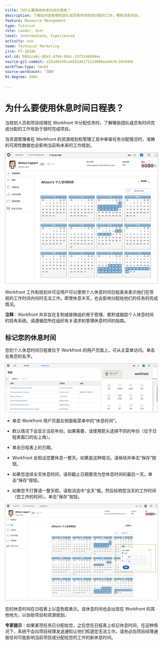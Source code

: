 ```yaml
---
title: 为什么要使用休息时间日程表？
description: 了解如何查看哪些团队成员有时间完成分配的工作，哪些没有时间。
feature: Resource Management
type: Tutorial
role: Leader, User
level: Intermediate, Experienced
activity: use
team: Technical Marketing
jira: KT-10186
exl-id: 00b1ce6c-80a1-47b0-9b4c-33f5348994ec
source-git-commit: a25a49e59ca483246271214886ea4dc9c10e8d66
workflow-type: tm+mt
source-wordcount: '389'
ht-degree: 100%

---
```


# 为什么要使用休息时间日程表？

当规划人员和项目经理在 Workfront 中分配任务时，了解哪些团队成员有时间完成分配的工作有助于按时完成项目。

当资源管理者在 Workfront 的资源规划和管理工具中审查任务分配情况时，准确的可用性数据也会影响当前和未来的工作规划。

![PTO 休息时间日程表](assets/pto_01.png)

Workfront 工作和规划许可证用户可以使用个人休息时间日程表来表示他们在常规的工作时间内何时无法工作。即使休息半天，也会影响分配给他们的任务的完成情况。

**注释**：Workfront 并非旨在复制或替换组织用于管理、累积或跟踪个人休息时间的现有系统。请遵循您所在组织有关请求和管理休息时间的指南。


## 标记您的休息时间

您的个人休息时间日程表位于 Workfront 的用户页面上，可从主菜单访问。单击左角您的名字。

![主菜单中的用户名](assets/pto_02.png)

* 单击 Workfront 用户页面左侧面板菜单中的“休息时间”。

* 默认情况下会显示当前年份。如果需要，请使用箭头选择不同的年份（位于日程表窗口的右上角）。

* 单击日程表上的日期。

* Workfront 会假设您要休息一整天。如果是这种情况，请继续并单击“保存”按钮。

* 如果您连续全天休息时间，请将截止日期更改为您休息时间的最后一天。单击“保存”按钮。

* 如果您不打算请一整天假，请取消选中“全天”框。然后标明您当天的工作时间（您工作的时间）。单击“保存”按钮。

![在个人日程表中标记休息时间](assets/pto_03.png)

您的休息时间在日程表上以蓝色框表示。该休息时间也会出现在 Workfront 的其他地方，以协助项目和资源规划。

**专家提示**：如果某项任务已分配给您，之后您在日程表上标记休息时间，在这种情况下，系统不会向项目经理发送通知让他们知道您无法工作。请务必向项目经理通报任何可能影响当前项目或分配给您的工作的新休息时间。
